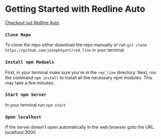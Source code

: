 # Getting Started with Redline Auto

[Checkout out Redline Auto](https://team-red-line.web.app/)

### `Clone Repo`

To clone the repo either download the repo manually or run `git clone https://github.com/josephhyatt/red_line` in your terminal.

### `Install npm Moduels`

First, in your terminal make sure you're in the `red_line` directory. Next, run the command `npm install` to install all the necessary npm modules. This may take a few minutes.

### `Start npm Server`

In your terminal run `npm start`

### `Open localhost`

If the server doesn't open automatically in the web browser goto the URL localhost:3000
